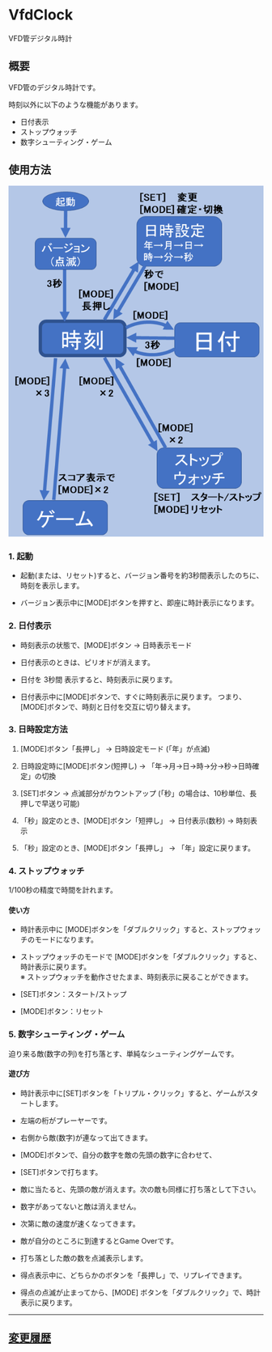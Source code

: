 # VfdClock

VFD管デジタル時計


## 概要

VFD管のデジタル時計です。

時刻以外に以下のような機能があります。

* 日付表示
* ストップウォッチ
* 数字シューティング・ゲーム


## 使用方法

![Guide](Guide1.png)

### 1. 起動

* 起動(または、リセット)すると、バージョン番号を約3秒間表示したのちに、時刻を表示します。

* バージョン表示中に[MODE]ボタンを押すと、即座に時計表示になります。


### 2. 日付表示

* 時刻表示の状態で、[MODE]ボタン → 日時表示モード

* 日付表示のときは、ピリオドが消えます。

* 日付を 3秒間 表示すると、時刻表示に戻ります。

* 日付表示中に[MODE]ボタンで、すぐに時刻表示に戻ります。
つまり、[MODE]ボタンで、時刻と日付を交互に切り替えます。


### 3. 日時設定方法

1. [MODE]ボタン「長押し」 → 日時設定モード (「年」が点滅)

2. 日時設定時に[MODE]ボタン(短押し) → 「年→月→日→時→分→秒→日時確定」の切換

3. [SET]ボタン → 点滅部分がカウントアップ (「秒」の場合は、10秒単位、長押しで早送り可能)

4. 「秒」設定のとき、[MODE]ボタン「短押し」 → 日付表示(数秒) → 時刻表示

5. 「秒」設定のとき、[MODE]ボタン「長押し」 → 「年」設定に戻ります。


### 4. ストップウォッチ

1/100秒の精度で時間を計れます。

#### 使い方

* 時計表示中に [MODE]ボタンを「ダブルクリック」すると、ストップウォッチのモードになります。

* ストップウォッチのモードで [MODE]ボタンを「ダブルクリック」すると、時計表示に戻ります。  
  ※ ストップウォッチを動作させたまま、時刻表示に戻ることができます。

* [SET]ボタン：スタート/ストップ

* [MODE]ボタン：リセット


### 5. 数字シューティング・ゲーム

迫り来る敵(数字の列)を打ち落とす、単純なシューティングゲームです。

#### 遊び方

* 時計表示中に[SET]ボタンを「トリプル・クリック」すると、ゲームがスタートします。

* 左端の桁がプレーヤーです。

* 右側から敵(数字)が連なって出てきます。

* [MODE]ボタンで、自分の数字を敵の先頭の数字に合わせて、

* [SET]ボタンで打ちます。

* 敵に当たると、先頭の敵が消えます。次の敵も同様に打ち落として下さい。

* 数字があってないと敵は消えません。

* 次第に敵の速度が速くなってきます。

* 敵が自分のところに到達するとGame Overです。

* 打ち落とした敵の数を点滅表示します。

* 得点表示中に、どちらかのボタンを「長押し」で、リプレイできます。

* 得点の点滅が止まってから、[MODE] ボタンを「ダブルクリック」で、時計表示に戻ります。

-----
## [変更履歴](ChangeLog.md)

